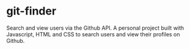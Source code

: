 # git-finder
Search and view users via the Github API. A personal project built with Javascript, HTML and CSS to search users and view their profiles on Github.
